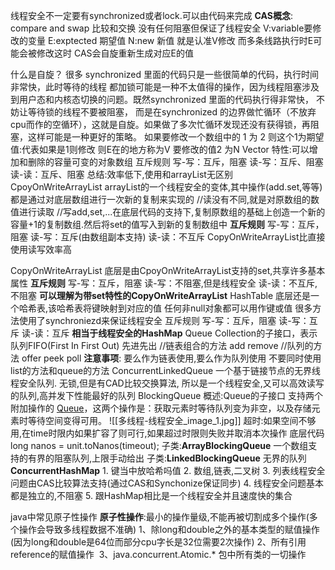 线程安全不一定要有synchronized或者lock.可以由代码来完成
**CAS概念**:
	compare and swap 比较和交换
	没有任何阻塞但保证了线程安全
	V:variable要修改的变量
	E:exptected 期望值
	N:new 新值
	就是认准V修改
	而多条线路执行时E可能会被修改这时
	CAS会自旋重新生成对应E的值

什么是自旋？
	很多 synchronized 里面的代码只是一些很简单的代码，执行时间非常快，此时等待的线程
	都加锁可能是一种不太值得的操作，因为线程阻塞涉及到用户态和内核态切换的问题。既然synchronized 里面的代码执行得非常快， 不妨让等待锁的线程不要被阻塞， 而是在synchronized 的边界做忙循环（不放弃cpu而作的空循环），这就是自旋。如果做了多次忙循环发现还没有获得锁，再阻塞，这样可能是一种更好的策略。
	如果要修改一个数组中的 1 为 2
	则这个1为期望值:代表如果是1则修改
	则E在的地方称为V
	要修改的值2 为N
Vector
	特性:可以增加和删除的容量可变的对象数组
	互斥规则
	写-写：互斥，阻塞
	读-写：互斥、阻塞
	读-读：互斥、阻塞
	总结:效率低下,使用和arrayList无区别
CpoyOnWriteArrayList
	arrayList的一个线程安全的变体,其中操作(add.set,等等)都是通过对底层数组进行一次新的复制来实现的
	//读没有不同,就是对原数组的数值进行读取
	//写add,set,...在底层代码的支持下,复制原数组的基础上创造一个新的容量+1的复制数组.然后将set的值写入到新的复制数组中
	**互斥规则**
	写-写：互斥，阻塞
	读-写：互斥(由数组副本支持)
	读-读：不互斥
	CopyOnWriteArrayList比直接使用读写效率高

CopyOnWriteArrayList
	底层是由CpoyOnWriteArrayList支持的set,共享许多基本属性
	**互斥规则**
	写-写：互斥，阻塞
	读-写：不阻塞,但是线程安全
	读-读：不互斥,不阻塞
	**可以理解为带set特性的CopyOnWriteArrayList**
HashTable
	底层还是一个哈希表,该哈希表将键映射到对应的值
	任何非null对象都可以用作键或值
	很多方法使用了synchroniezd来保证线程安全
	互斥规则
	写-写：互斥，阻塞
	读-写：互斥
	读-读：互斥
	**相当于线程安全的HashMap**
Queue
	Collection的子接口，表示队列FIFO(First In First Out)
	先进先出
	//链表组合的方法 add remove
	//队列的方法 offer peek poll
	**注意事项**:
	要么作为链表使用,要么作为队列使用
	不要同时使用list的方法和queue的方法
ConcurrentLinkedQueue
	一个基于链接节点的无界线程安全队列.
	无锁,但是有CAD比较交换算法,
	所以是一个线程安全,又可以高效读写的队列,高并发下性能最好的队列
BlockingQueue
	概述:Queue的子接口 支持两个附加操作的 [Queue](../../../java/util/Queue.html)，这两个操作是：获取元素时等待队列变为非空，以及存储元素时等待空间变得可用。
	  ![[多线程-线程安全_image_1.jpg]]
	超时:如果空间不够用,在time时限内如果扩容了则可行,如果超过时限则失败并取消本次操作
	底层代码long nanos = unit.toNanos(timeout);
	子类:**ArrayBlockingQueue**
		一个数组支持的有界的阻塞队列,上限手动给出
	子类:**LinkedBlockingQueue**
		无界的队列
**ConcurrentHashMap**
	1. 键当中放哈希吗值
	2. 数组,链表,二叉树
	3. 列表线程安全问题由CAS比较算法支持(通过CAS和Synchonize保证同步)
	4. 线程安全问题基本都是独立的,不阻塞
	5. 跟HashMap相比是一个线程安全并且速度快的集合



java中常见原子性操作
	**原子性操作**:最小的操作量级,不能再被切割成多个操作(多个操作会导致多线程数据不准确)
	1、除long和double之外的基本类型的赋值操作(因为long和double是64位而部分cpu字长是32位需要2次操作)
	2、所有引用reference的赋值操作 
	3、java.concurrent.Atomic.* 包中所有类的一切操作